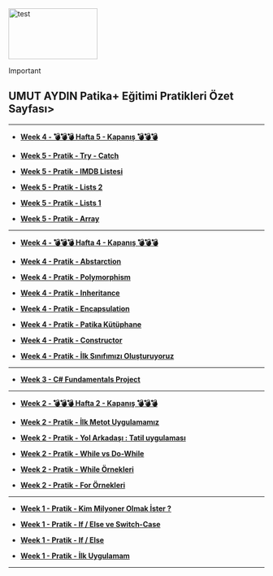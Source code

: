 
<img src="https://cdn.prod.website-files.com/6097e0eca1e875de53031ff6/6241a5ec363584013b7b1857_Patika%20logo%20(2).png" alt="test" width="175" height="100">

> [!IMPORTANT]
> ## UMUT AYDIN Patika+ Eğitimi Pratikleri Özet Sayfası>

<!-- 
----------------------------------------

+ **[Week 8 - C# FINAL PROJECT ](https://github.com/aydinumu/FundementalsProject)**

----------------------------------------
+ **[Week 7 - Pratik -  ](https://t3.ftcdn.net/jpg/05/17/31/54/360_F_517315479_5APCsHqS3fFO0NAHewzDu9XS8Y2PhLBy.jpg)**

+ **[Week 7 - Pratik - Link Group ](https://t3.ftcdn.net/jpg/05/17/31/54/360_F_517315479_5APCsHqS3fFO0NAHewzDu9XS8Y2PhLBy.jpg)**
  
+ **[Week 7 - Pratik - Linq join ](https://t3.ftcdn.net/jpg/05/17/31/54/360_F_517315479_5APCsHqS3fFO0NAHewzDu9XS8Y2PhLBy.jpg)**
  
+ **[Week 7 - Pratik - Patikaflix Dizi Platformu ](https://t3.ftcdn.net/jpg/05/17/31/54/360_F_517315479_5APCsHqS3fFO0NAHewzDu9XS8Y2PhLBy.jpg)**
  
+ **[Week 7 - Pratik - Patikafy Müzik Platformu ](https://t3.ftcdn.net/jpg/05/17/31/54/360_F_517315479_5APCsHqS3fFO0NAHewzDu9XS8Y2PhLBy.jpg)**
 
+ **[Week 7 - Pratik - Linq](https://t3.ftcdn.net/jpg/05/17/31/54/360_F_517315479_5APCsHqS3fFO0NAHewzDu9XS8Y2PhLBy.jpg)**
  
----------------------------------------

+ **[Week 6 - Pratik - Alt Sorgular ](https://t3.ftcdn.net/jpg/05/17/31/54/360_F_517315479_5APCsHqS3fFO0NAHewzDu9XS8Y2PhLBy.jpg)**
  
+ **[Week 6 - Pratik - Join Yapıları ](https://t3.ftcdn.net/jpg/05/17/31/54/360_F_517315479_5APCsHqS3fFO0NAHewzDu9XS8Y2PhLBy.jpg)**
  
+ **[Week 6 - Pratik - Tablolarla Çalışmak ](https://t3.ftcdn.net/jpg/05/17/31/54/360_F_517315479_5APCsHqS3fFO0NAHewzDu9XS8Y2PhLBy.jpg)**
  
+ **[Week 6 - Pratik - SQL Temelleri 2 ](https://t3.ftcdn.net/jpg/05/17/31/54/360_F_517315479_5APCsHqS3fFO0NAHewzDu9XS8Y2PhLBy.jpg)**
 
+ **[Week 6 - Pratik - SQL Temelleri ](https://t3.ftcdn.net/jpg/05/17/31/54/360_F_517315479_5APCsHqS3fFO0NAHewzDu9XS8Y2PhLBy.jpg)**
  
 --> 
----------------------------------------

+ **[Week 4 - 💣💣💣 Hafta 5 - Kapanış 💣💣💣 ](https://t3.ftcdn.net/jpg/05/17/31/54/360_F_517315479_5APCsHqS3fFO0NAHewzDu9XS8Y2PhLBy.jpg)** 

+ **[Week 5 - Pratik - Try - Catch ](https://t3.ftcdn.net/jpg/05/17/31/54/360_F_517315479_5APCsHqS3fFO0NAHewzDu9XS8Y2PhLBy.jpg)**

+ **[Week 5 - Pratik - IMDB Listesi ](https://t3.ftcdn.net/jpg/05/17/31/54/360_F_517315479_5APCsHqS3fFO0NAHewzDu9XS8Y2PhLBy.jpg)**

+ **[Week 5 - Pratik - Lists 2 ](https://t3.ftcdn.net/jpg/05/17/31/54/360_F_517315479_5APCsHqS3fFO0NAHewzDu9XS8Y2PhLBy.jpg)**

+ **[Week 5 - Pratik - Lists 1 ](https://t3.ftcdn.net/jpg/05/17/31/54/360_F_517315479_5APCsHqS3fFO0NAHewzDu9XS8Y2PhLBy.jpg)**

+ **[Week 5 - Pratik - Array ](https://github.com/aydinumu/PatikaTasks/blob/main/array.cs)**


 ----------------------------------------

+ **[Week 4 - 💣💣💣 Hafta 4 - Kapanış 💣💣💣 ](https://github.com/aydinumu/PatikaTasks/blob/main/hafta4Kapanis.cs)** 

+ **[Week 4 - Pratik - Abstarction ](https://github.com/aydinumu/PatikaTasks/blob/main/abstraction.cs)**

+ **[Week 4 - Pratik - Polymorphism ](https://github.com/aydinumu/PatikaTasks/blob/main/polymorphism.cs)**

+ **[Week 4 - Pratik - Inheritance ](https://github.com/aydinumu/PatikaTasks/blob/main/inheritence.cs)**

+ **[Week 4 - Pratik - Encapsulation ](https://t3.ftcdn.net/jpg/05/17/31/54/360_F_517315479_5APCsHqS3fFO0NAHewzDu9XS8Y2PhLBy.jpg)**

+ **[Week 4 - Pratik - Patika Kütüphane ](https://github.com/aydinumu/PatikaTasks/blob/main/patikaKutuphane.cs)**

+ **[Week 4 - Pratik - Constructor ](https://github.com/aydinumu/PatikaTasks/blob/main/constructor.cs)**

+ **[Week 4 - Pratik - İlk Sınıfımızı Oluşturuyoruz](https://github.com/aydinumu/PatikaTasks/blob/main/firstClass.cs)**
  
 ----------------------------------------
  
+ **[Week 3 - C# Fundamentals Project ](https://github.com/aydinumu/FundementalsProject)**
  
 ----------------------------------------
 
+ **[Week 2 - 💣💣💣 Hafta 2 - Kapanış 💣💣💣](https://github.com/aydinumu/PatikaTasks/blob/main/hafta2Kapanis.cs)**

+ **[Week 2 - Pratik - İlk Metot Uygulamamız](https://github.com/aydinumu/PatikaTasks/blob/main/firstMethod.cs)**

+ **[Week 2 - Pratik - Yol Arkadaşı : Tatil uygulaması](https://github.com/aydinumu/PatikaTasks/blob/main/yolArkadasi.cs)**

+ **[Week 2 - Pratik - While vs Do-While](https://github.com/aydinumu/PatikaTasks/blob/main/whilevsdowhile.cs)**

+ **[Week 2 - Pratik - While Örnekleri ](https://github.com/aydinumu/PatikaTasks/blob/main/while.cs)** 

+ **[Week 2 - Pratik - For Örnekleri ](https://github.com/aydinumu/PatikaTasks/blob/main/for.cs)**
  
 ----------------------------------------
 
+ **[Week 1 - Pratik - Kim Milyoner Olmak İster ?](https://github.com/aydinumu/PatikaTasks/blob/main/milyoner.cs)**

+ **[Week 1 - Pratik - If / Else ve Switch-Case](https://github.com/aydinumu/PatikaTasks/blob/main/switchCase.cs)**

+ **[Week 1 - Pratik - If / Else](https://github.com/aydinumu/PatikaTasks/blob/main/ifElse.cs)**   

+ **[Week 1 - Pratik - İlk Uygulamam](https://github.com/aydinumu/PatikaTasks/blob/main/firstTask.cs)**
  
----------------------------------------

